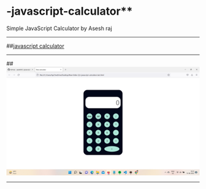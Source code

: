 # -javascript-calculator**
Simple JavaScript Calculator by Asesh raj

---
##[javascript calculator](https://github.com/asesh561/-javascript-calculator)

---

##![Image Link](https://github.com/asesh561/-javascript-calculator/blob/main/Screenshot%20(775).png)

---

